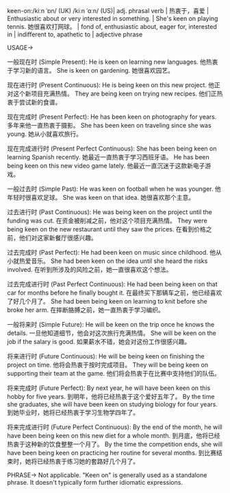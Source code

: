 keen-on:/kiːn ˈɒn/ (UK) /kiːn ˈɑːn/ (US)| adj. phrasal verb | 热衷于，喜爱 |  Enthusiastic about or very interested in something. |  She's keen on playing tennis. 她很喜欢打网球。 |  fond of, enthusiastic about, eager for, interested in |  indifferent to, apathetic to | adjective phrase


USAGE->

一般现在时 (Simple Present):
He is keen on learning new languages.  他热衷于学习新的语言。
She is keen on gardening. 她很喜欢园艺。

现在进行时 (Present Continuous):
He is being keen on this new project. 他正对这个新项目充满热情。
They are being keen on trying new recipes. 他们正热衷于尝试新的食谱。

现在完成时 (Present Perfect):
He has been keen on photography for years. 多年来他一直热衷于摄影。
She has been keen on traveling since she was young. 她从小就喜欢旅行。

现在完成进行时 (Present Perfect Continuous):
She has been being keen on learning Spanish recently. 她最近一直热衷于学习西班牙语。
He has been being keen on this new video game lately. 他最近一直沉迷于这款新电子游戏。

一般过去时 (Simple Past):
He was keen on football when he was younger. 他年轻时很喜欢足球。
She was keen on that idea. 她很喜欢那个主意。

过去进行时 (Past Continuous):
He was being keen on the project until the funding was cut. 在资金被削减之前，他对这个项目充满热情。
They were being keen on the new restaurant until they saw the prices. 在看到价格之前，他们对这家新餐厅很感兴趣。

过去完成时 (Past Perfect):
He had been keen on music since childhood. 他从小就热爱音乐。
She had been keen on the idea until she heard the risks involved. 在听到所涉及的风险之前，她一直很喜欢这个想法。


过去完成进行时 (Past Perfect Continuous):
He had been being keen on that car for months before he finally bought it. 在最终买下那辆车之前，他已经喜欢了好几个月了。
She had been being keen on learning to knit before she broke her arm. 在摔断胳膊之前，她一直热衷于学习编织。

一般将来时 (Simple Future):
He will be keen on the trip once he knows the details. 一旦他知道细节，他会对这次旅行充满热情。
She will be keen on the job if the salary is good. 如果薪水不错，她会对这份工作很感兴趣。

将来进行时 (Future Continuous):
He will be being keen on finishing the project on time. 他将会热衷于按时完成项目。
They will be being keen on supporting their team at the game. 他们将会热衷于在比赛中支持他们的队伍。

将来完成时 (Future Perfect):
By next year, he will have been keen on this hobby for five years. 到明年，他将已经热衷于这个爱好五年了。
By the time she graduates, she will have been keen on studying biology for four years. 到她毕业时，她将已经热衷于学习生物学四年了。


将来完成进行时 (Future Perfect Continuous):
By the end of the month, he will have been being keen on this new diet for a whole month. 到月底，他将已经热衷于这种新的饮食整整一个月了。
By the time the competition ends, she will have been being keen on practicing her routine for several months. 到比赛结束时，她将已经热衷于练习她的套路好几个月了。


PHRASE->
Not applicable.  "Keen on" is generally used as a standalone phrase.  It doesn't typically form further idiomatic expressions.
